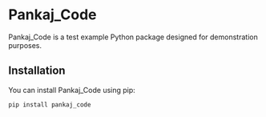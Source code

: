 # Pankaj_Code

Pankaj_Code is a test example Python package designed for demonstration purposes.

## Installation

You can install Pankaj_Code using pip:

```bash
pip install pankaj_code
